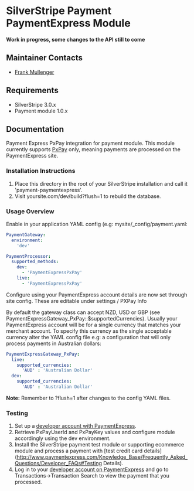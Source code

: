 # SilverStripe Payment PaymentExpress Module

**Work in progress, some changes to the API still to come**

## Maintainer Contacts
*  [Frank Mullenger](https://github.com/frankmullenger)

## Requirements
* SilverStripe 3.0.x
* Payment module 1.0.x

## Documentation
Payment Express PxPay integration for payment module. This module currently supports [PxPay](http://www.paymentexpress.com/Technical_Resources/Ecommerce_Hosted/PxPay.aspx) only, meaning payments are processed on the PaymentExpress site.

### Installation Instructions
1. Place this directory in the root of your SilverStripe installation and call it 'payment-paymentexpress'.
2. Visit yoursite.com/dev/build?flush=1 to rebuild the database.

### Usage Overview
Enable in your application YAML config (e.g: mysite/_config/payment.yaml:

```yaml
PaymentGateway:
  environment:
    'dev'

PaymentProcessor:
  supported_methods:
    dev:
      - 'PaymentExpressPxPay'
    live:
      - 'PaymentExpressPxPay'
```
Configure using your PaymentExpress account details are now set through site config. These are editable under settings / PXPay Info

By default the gateway class can accept NZD, USD or GBP (see PaymentExpressGateway_PxPay::$supportedCurrencies). Usually your PaymentExpress account will be for a single currency that matches your merchant account. To specify this currency as the single acceptable currency alter the YAML config file e.g: a configuration that will only process payments in Australian dollars:

```yaml
PaymentExpressGateway_PxPay:
  live:
    supported_currencies:
      'AUD' : 'Australian Dollar'
  dev:
    supported_currencies:
      'AUD' : 'Australian Dollar'
```

**Note:** Remember to ?flush=1 after changes to the config YAML files.

### Testing

1. Set up a [developer account with PaymentExpress](http://www.paymentexpress.com/Knowledge_Base/Getting_Set_Up_Guides/3D_Secure).
2. Retrieve PxPayUserId and PxPayKey values and configure module accordingly using the dev environment.
3. Install the SilverStripe payment test module or supporting ecommerce module and process a payment with [test credit card details](http://www.paymentexpress.com/Knowledge_Base/Frequently_Asked_Questions/Developer_FAQs#Testing Details).
4. Log in to your [developer account on PaymentExpress](https://www.paymentexpress.com/pxmi/logon) and go to Transactions->Transaction Search to view the payment that you processed.


